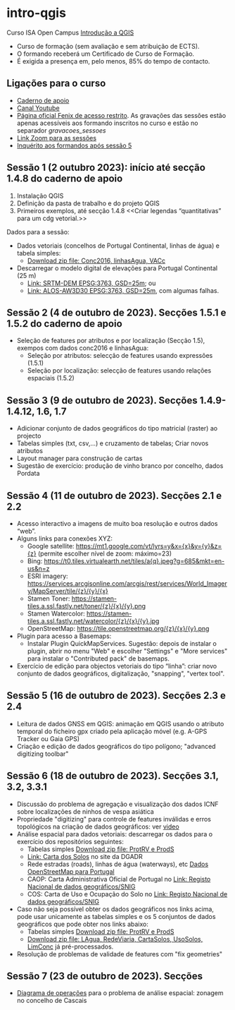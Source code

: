 # intro-qgis
Curso ISA Open Campus [Introdução a QGIS](https://www.isa-opencampus.pt/introducaoQGIS)

* Curso de formação (sem avaliação e sem atribuição de ECTS).
* O formando receberá um Certificado de Curso de Formação.
* É exigida a presença em, pelo menos, 85% do tempo de contacto.

## Ligações para o curso

* [Caderno de apoio](https://isa-ulisboa.github.io/sig/Caderno-aulas-praticas-qgis3_SIG.pdf)
* [Canal Youtube](https://www.youtube.com/@qgis3emportugues)
* [Página oficial Fenix de acesso restrito](https://fenix.isa.ulisboa.pt/courses/cfiqgis-846413499991002). As gravações das sessões estão apenas acessíveis aos formando inscritos no curso e estão no separador *gravacoes_sessoes*
* [Link Zoom para as sessões](https://videoconf-colibri.zoom.us/j/97385541766)
* [Inquérito aos formandos após sessão 5](https://forms.gle/NsX4uj1AcVmAk88G9)

## Sessão 1 (2 outubro 2023): início até secção 1.4.8 do caderno de apoio

1. Instalação QGIS
2. Definição da pasta de trabalho e do projeto QGIS
3. Primeiros exemplos, até secção 1.4.8 <<Criar legendas “quantitativas” para um cdg vetorial.>>

Dados para a sessão:
* Dados vetoriais (concelhos de Portugal Continental, linhas de água) e tabela simples:
  - [Download zip file: Conc2016, linhasAgua, VACc](https://github.com/isa-ulisboa/sig/raw/main/IntroQGIS.zip)
* Descarregar o modelo digital de elevações para Portugal Continental (25 m)
  - [Link: SRTM-DEM EPSG:3763, GSD=25m](https://www.fc.up.pt/pessoas/jagoncal/dems/); ou
  - [Link: ALOS-AW3D30 EPSG:3763, GSD=25m](https://www.fc.up.pt/pessoas/jagoncal/dems/), com algumas falhas.

## Sessão 2 (4 de outubro de 2023). Secções 1.5.1 e 1.5.2 do caderno de apoio

* Seleção de features por atributos e por localização (Secção 1.5), exempos com dados conc2016 e linhasAgua:
  - Seleção por atributos: selecção de features usando expressões (1.5.1)
  - Seleção por localização: selecção de features usando relações espaciais (1.5.2)

## Sessão 3 (9 de outubro de 2023). Secções 1.4.9-1.4.12, 1.6, 1.7

* Adicionar conjunto de dados geográficos do tipo matricial (raster) ao projecto
* Tabelas simples (txt, csv,...) e cruzamento de tabelas; Criar novos atributos
* Layout manager para construção de cartas
* Sugestão de exercício: produção de vinho branco por concelho, dados Pordata

## Sessão 4 (11 de outubro de 2023). Secções 2.1 e 2.2

* Acesso interactivo a imagens de muito boa resolução e outros dados “web”.
* Alguns links para conexões XYZ:
  - Google satellite:  https://mt1.google.com/vt/lyrs=y&x={x}&y={y}&z={z}  (permite escolher nível de zoom: máximo=23)
  - Bing: https://t0.tiles.virtualearth.net/tiles/a{q}.jpeg?g=685&mkt=en-us&n=z
  - ESRI imagery: https://services.arcgisonline.com/arcgis/rest/services/World_Imagery/MapServer/tile/{z}/{y}/{x}
  - Stamen Toner: https://stamen-tiles.a.ssl.fastly.net/toner/{z}/{x}/{y}.png
  - Stamen Watercolor: https://stamen-tiles.a.ssl.fastly.net/watercolor/{z}/{x}/{y}.jpg
  - OpenStreetMap: https://tile.openstreetmap.org/{z}/{x}/{y}.png
* Plugin para acesso a Basemaps:
  - Instalar Plugin QuickMapServices. Sugestão: depois de instalar o plugin, abrir no menu "Web" e escolher "Settings" e "More services" para instalar o "Contributed pack" de basemaps.
* Exercício de edição para objectos vetoriais do tipo “linha”: criar novo conjunto de dados geográficos, digitalização, "snapping", "vertex tool".


## Sessão 5 (16 de outubro de 2023). Secções 2.3 e 2.4

* Leitura de dados GNSS em QGIS: animação em QGIS usando o atributo temporal do ficheiro gpx criado pela aplicação móvel (e.g. A-GPS Tracker ou Gaia GPS)
* Criação e edição de dados geográficos do tipo polígono; "advanced digitizing toolbar"

## Sessão 6 (18 de outubro de 2023). Secções 3.1, 3.2, 3.3.1

* Discussão do problema de agregação e visualização dos dados ICNF sobre localizações de ninhos de vespa asiática
* Propriedade "digitizing" para controle de features inválidas e erros topológicos na criação de dados geográficos: ver [video](https://www.youtube.com/watch?v=0cgA8yj5Wyg)
* Análise espacial para dados vetoriais: descarregar os dados para o exercício dos repositórios seguintes:
  - Tabelas simples [Download zip file: ProtRV e ProdS](https://github.com/isa-ulisboa/sig/raw/main/analise_espacial_cascais/tabelas_simples_cascais.zip)
  - [Link: Carta dos Solos](https://snisolos.dgadr.gov.pt/downloads) no site da DGADR
  - Rede estradas (roads), linhas de água (waterways), etc [Dados OpenStreetMap para Portugal](https://download.geofabrik.de/europe/portugal.html)
  - CAOP: Carta Administrativa Oficial de Portugal no [Link: Registo Nacional de dados geográficos/SNIG](https://snig.dgterritorio.gov.pt/rndg/srv/por/catalog.search#/home)
  - COS: Carta de Uso e Ocupação do Solo no [Link: Registo Nacional de dados geográficos/SNIG](https://snig.dgterritorio.gov.pt/rndg/srv/por/catalog.search#/home)
* Caso não seja possível obter os dados geográficos nos links acima, pode usar unicamente as tabelas simples e os 5 conjuntos de dados geográficos que pode obter nos links abaixo:
  - Tabelas simples [Download zip file: ProtRV e ProdS](https://github.com/isa-ulisboa/sig/raw/main/analise_espacial_cascais/tabelas_simples_cascais.zip)
  - [Download zip file: LAgua, RedeViaria, CartaSolos, UsoSolos, LimConc](https://github.com/isa-ulisboa/sig/raw/main/analise_espacial_cascais/dados_geog_input_cascais.zip) já pré-processados.
* Resolução de problemas de validade de features com "fix geometries"

## Sessão 7 (23 de outubro de 2023). Secções 

* [Diagrama de operações](diagrama_cascais-COS-OSM-2023.jpg) para o problema de análise espacial: zonagem no concelho de  Cascais
  



